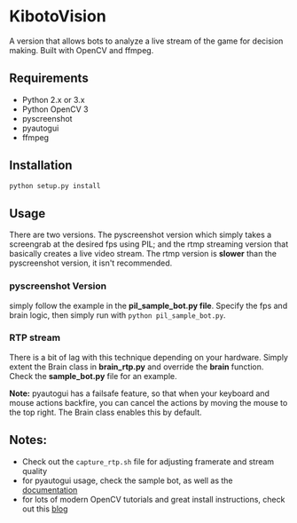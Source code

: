 # KibotoVision

A version that allows bots to analyze a live stream of the game for decision making.
Built with OpenCV and ffmpeg.

## Requirements
- Python 2.x or 3.x
- Python OpenCV 3
- pyscreenshot
- pyautogui
- ffmpeg

## Installation
```bash
python setup.py install
```

## Usage
There are two versions. The pyscreenshot version which simply takes a screengrab at the desired fps using PIL; and the rtmp streaming version that basically creates a live video stream. The rtmp version is **slower** than the pyscreenshot version, it isn't recommended.

### pyscreenshot Version
simply follow the example in the **pil_sample_bot.py file**. Specify the fps and brain logic, then simply run with `python pil_sample_bot.py`.

### RTP stream
There is a bit of lag with this technique depending on your hardware. Simply extent the Brain class in **brain_rtp.py** and override the **brain** function.
Check the **sample_bot.py** file for an example.

**Note:** pyautogui has a failsafe feature, so that when your keyboard and mouse actions backfire, you can cancel the actions by moving the mouse to the top right. The Brain class enables this by default.

## Notes:
- Check out the `capture_rtp.sh` file for adjusting framerate and stream quality
- for pyautogui usage, check the sample bot, as well as the [documentation](https://pyautogui.readthedocs.org/en/latest/introduction.html)
- for lots of modern OpenCV tutorials and great install instructions, check out this [blog](http://www.pyimagesearch.com/)
